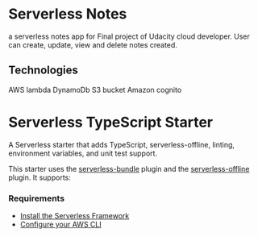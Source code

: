 # Serverless Notes

a serverless notes app for Final project of Udacity cloud developer.
User can create, update, view and delete notes created.

## Technologies 
AWS lambda
DynamoDb
S3 bucket
Amazon cognito

# Serverless TypeScript Starter 

A Serverless starter that adds TypeScript, serverless-offline, linting, environment variables, and unit test support.

This starter uses the [serverless-bundle](https://github.com/AnomalyInnovations/serverless-bundle) plugin and the [serverless-offline](https://github.com/dherault/serverless-offline) plugin. It supports:

### Requirements

- [Install the Serverless Framework](https://serverless.com/framework/docs/providers/aws/guide/installation/)
- [Configure your AWS CLI](https://serverless.com/framework/docs/providers/aws/guide/credentials/)
